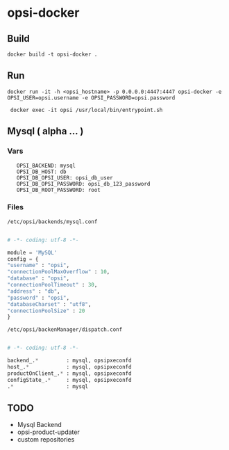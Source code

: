 # opsi-docker


## Build

` docker build -t opsi-docker . `

## Run

` docker run -it -h <opsi_hostname> -p 0.0.0.0:4447:4447 opsi-docker -e OPSI_USER=opsi.username -e OPSI_PASSWORD=opsi.password `

` docker exec -it opsi /usr/local/bin/entrypoint.sh`

## Mysql ( alpha ... )

### Vars

       OPSI_BACKEND: mysql
       OPSI_DB_HOST: db
       OPSI_DB_OPSI_USER: opsi_db_user
       OPSI_DB_OPSI_PASSWORD: opsi_db_123_password
       OPSI_DB_ROOT_PASSWORD: root


### Files

`/etc/opsi/backends/mysql.conf`


```python

# -*- coding: utf-8 -*-

module = 'MySQL'
config = {
"username" : "opsi",
"connectionPoolMaxOverflow" : 10,
"database" : "opsi",
"connectionPoolTimeout" : 30,
"address" : "db",
"password" : "opsi",
"databaseCharset" : "utf8",
"connectionPoolSize" : 20
}

```



`/etc/opsi/backenManager/dispatch.conf`

```python

# -*- coding: utf-8 -*-

backend_.*         : mysql, opsipxeconfd
host_.*            : mysql, opsipxeconfd
productOnClient_.* : mysql, opsipxeconfd
configState_.*     : mysql, opsipxeconfd
.*                 : mysql

```

## TODO

* Mysql Backend
* opsi-product-updater
* custom repositories
